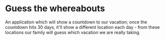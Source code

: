 # Guess the whereabouts

An application which will show a countdown to our vacation; once the countdown hits 30 days, it'll show a different
location each day - from these locations our family will guess which vacation we are really taking.